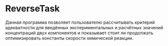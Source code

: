 # ReverseTask
 
Данная программа позволяет пользователю рассчитывать критерий адекватности для введённых экспериментальных и расчётных значений концентраций двух компонентов и показывает стоит ли продолжать оптимизировать константы скорости химической реакции.